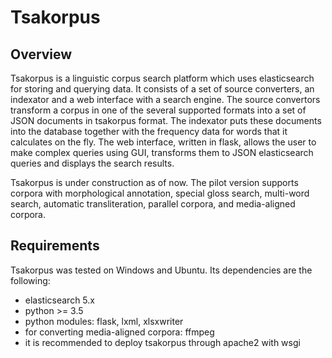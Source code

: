 # Tsakorpus

## Overview

Tsakorpus is a linguistic corpus search platform which uses elasticsearch for storing and querying data. It consists of a set of source converters, an indexator and a web interface with a search engine. The source convertors transform a corpus in one of the several supported formats into a set of JSON documents in tsakorpus format. The indexator puts these documents into the database together with the frequency data for words that it calculates on the fly. The web interface, written in flask, allows the user to make complex queries using GUI, transforms them to JSON elasticsearch queries and displays the search results.

Tsakorpus is under construction as of now. The pilot version supports corpora with morphological annotation, special gloss search, multi-word search, automatic transliteration, parallel corpora, and media-aligned corpora.

## Requirements

Tsakorpus was tested on Windows and Ubuntu. Its dependencies are the following:

* elasticsearch 5.x
* python >= 3.5
* python modules: flask, lxml, xlsxwriter
* for converting media-aligned corpora: ffmpeg
* it is recommended to deploy tsakorpus through apache2 with wsgi

